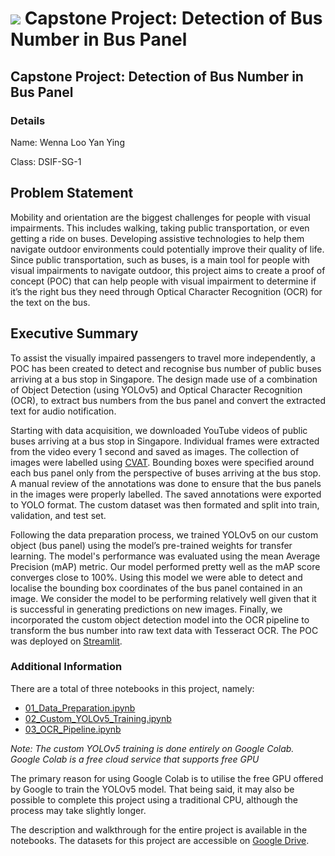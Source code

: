 # ![](https://ga-dash.s3.amazonaws.com/production/assets/logo-9f88ae6c9c3871690e33280fcf557f33.png) Capstone Project: Detection of Bus Number in Bus Panel

## Capstone Project: Detection of Bus Number in Bus Panel

### Details
Name: Wenna Loo Yan Ying

Class: DSIF-SG-1

## Problem Statement
Mobility and orientation are the biggest challenges for people with visual impairments. This includes walking, taking public transportation, or even getting a ride on buses. Developing assistive technologies to help them navigate outdoor environments could potentially improve their quality of life. Since public transportation, such as buses, is a main tool for people with visual impairments to navigate outdoor, this project aims to create a proof of concept (POC) that can help people with visual impairment to determine if it’s the right bus they need through Optical Character Recognition (OCR) for the text on the bus.


## Executive Summary
To assist the visually impaired passengers to travel more independently, a POC has been created to detect and recognise bus number of public buses arriving at a bus stop in Singapore. The design made use of a combination of Object Detection (using YOLOv5) and Optical Character Recognition (OCR), to extract bus numbers from the bus panel and convert the extracted text for audio notification.

Starting with data acquisition, we downloaded YouTube videos of public buses arriving at a bus stop in Singapore. Individual frames were extracted from the video every 1 second and saved as images. The collection of images were labelled using [CVAT](https://cvat.org/). Bounding boxes were specified around each bus panel only from the perspective of buses arriving at the bus stop. A manual review of the annotations was done to ensure that the bus panels in the images were properly labelled. The saved annotations were exported to YOLO format. The custom dataset was then formated and split into train, validation, and test set.

Following the data preparation process, we trained YOLOv5 on our custom object (bus panel) using the model’s pre-trained weights for transfer learning. The model's performance was evaluated using the mean Average Precision (mAP) metric. Our model performed pretty well as the mAP score converges close to 100%. Using this model we were able to detect and localise the bounding box coordinates of the bus panel contained in an image. We consider the model to be performing relatively well given that it is successful in generating predictions on new images. Finally, we incorporated the custom object detection model into the OCR pipeline to transform the bus number into raw text data with Tesseract OCR. The POC was deployed on [Streamlit](https://share.streamlit.io/crushedmonster/streamlit_bus_number_detector).

### Additional Information
There are a total of three notebooks in this project, namely:
* [01_Data_Preparation.ipynb](https://github.com/crushedmonster/Detection_of_Bus_Number_in_Bus_Panel/blob/master/codes/01_Data_Preparation.ipynb)
* [02_Custom_YOLOv5_Training.ipynb](https://github.com/crushedmonster/Detection_of_Bus_Number_in_Bus_Panel/blob/master/codes/02_Custom_YOLOv5_Training.ipynb)
* [03_OCR_Pipeline.ipynb](https://github.com/crushedmonster/Detection_of_Bus_Number_in_Bus_Panel/blob/master/codes/03_OCR_Pipeline.ipynb)

*Note: The custom YOLOv5 training is done entirely on Google Colab. Google Colab is a free cloud service that supports free GPU*

The primary reason for using Google Colab is to utilise the free GPU offered by Google to train the YOLOv5 model. That being said, it may also be possible to complete this project using a traditional CPU, although the process may take slightly longer.

The description and walkthrough for the entire project is available in the notebooks. The datasets for this project are accessible on [Google Drive](https://drive.google.com/drive/folders/1RBHFOXFMMLCXX0rdxxigoxZa4Ax1GGOz?usp=sharing).
